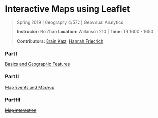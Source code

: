 # Interactive Maps using Leaflet

> Spring 2019 | Geography 4/572 | Geovisual Analytics
>
> **Instructor:** Bo Zhao  **Location:** Wilkinson 210 | **Time:** TR 1600 - 1650
>
> **Contributors:** [Brain Katz](https://github.com/briangkatz), [Hannah Friedrich](https://github.com/hannahfriedrich)



### Part I

[Basics and Geographic Features](part01/)

### Part II

[Map Events and Mashup](part02/)

### ~~Part III~~

[~~Map Interaction~~](part03/)
